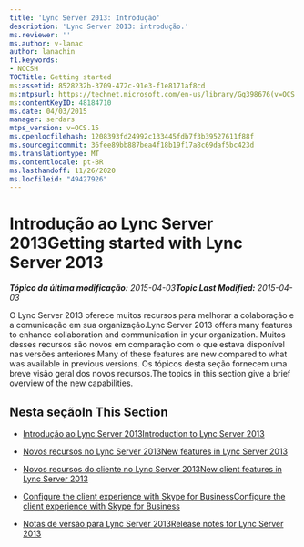 ```yaml
---
title: 'Lync Server 2013: Introdução'
description: 'Lync Server 2013: introdução.'
ms.reviewer: ''
ms.author: v-lanac
author: lanachin
f1.keywords:
- NOCSH
TOCTitle: Getting started
ms:assetid: 8528232b-3709-472c-91e3-f1e8171af8cd
ms:mtpsurl: https://technet.microsoft.com/en-us/library/Gg398676(v=OCS.15)
ms:contentKeyID: 48184710
ms.date: 04/03/2015
manager: serdars
mtps_version: v=OCS.15
ms.openlocfilehash: 1208393fd24992c133445fdb7f3b39527611f88f
ms.sourcegitcommit: 36fee89bb887bea4f18b19f17a8c69daf5bc423d
ms.translationtype: MT
ms.contentlocale: pt-BR
ms.lasthandoff: 11/26/2020
ms.locfileid: "49427926"
---
```

# <a name="getting-started-with-lync-server-2013"></a><span data-ttu-id="b7d68-103">Introdução ao Lync Server 2013</span><span class="sxs-lookup"><span data-stu-id="b7d68-103">Getting started with Lync Server 2013</span></span>

<div data-xmlns="http://www.w3.org/1999/xhtml">

<div class="topic" data-xmlns="http://www.w3.org/1999/xhtml" data-msxsl="urn:schemas-microsoft-com:xslt" data-cs="https://msdn.microsoft.com/">

<div data-asp="https://msdn2.microsoft.com/asp">



</div>

<div id="mainSection">

<div id="mainBody"><span data-ttu-id="b7d68-104">

<span> </span></span><span class="sxs-lookup"><span data-stu-id="b7d68-104">

<span> </span></span></span>

<span data-ttu-id="b7d68-105">_**Tópico da última modificação:** 2015-04-03_</span><span class="sxs-lookup"><span data-stu-id="b7d68-105">_**Topic Last Modified:** 2015-04-03_</span></span>

<span data-ttu-id="b7d68-106">O Lync Server 2013 oferece muitos recursos para melhorar a colaboração e a comunicação em sua organização.</span><span class="sxs-lookup"><span data-stu-id="b7d68-106">Lync Server 2013 offers many features to enhance collaboration and communication in your organization.</span></span> <span data-ttu-id="b7d68-107">Muitos desses recursos são novos em comparação com o que estava disponível nas versões anteriores.</span><span class="sxs-lookup"><span data-stu-id="b7d68-107">Many of these features are new compared to what was available in previous versions.</span></span> <span data-ttu-id="b7d68-108">Os tópicos desta seção fornecem uma breve visão geral dos novos recursos.</span><span class="sxs-lookup"><span data-stu-id="b7d68-108">The topics in this section give a brief overview of the new capabilities.</span></span>

<div>

## <a name="in-this-section"></a><span data-ttu-id="b7d68-109">Nesta seção</span><span class="sxs-lookup"><span data-stu-id="b7d68-109">In This Section</span></span>

  - [<span data-ttu-id="b7d68-110">Introdução ao Lync Server 2013</span><span class="sxs-lookup"><span data-stu-id="b7d68-110">Introduction to Lync Server 2013</span></span>](lync-server-2013-introduction.md)

  - [<span data-ttu-id="b7d68-111">Novos recursos no Lync Server 2013</span><span class="sxs-lookup"><span data-stu-id="b7d68-111">New features in Lync Server 2013</span></span>](lync-server-2013-new-features.md)

  - [<span data-ttu-id="b7d68-112">Novos recursos do cliente no Lync Server 2013</span><span class="sxs-lookup"><span data-stu-id="b7d68-112">New client features in Lync Server 2013</span></span>](lync-server-2013-new-client-features.md)

  - [<span data-ttu-id="b7d68-113">Configure the client experience with Skype for Business</span><span class="sxs-lookup"><span data-stu-id="b7d68-113">Configure the client experience with Skype for Business</span></span>](configure-the-skype-for-business-client-in-lync-server-2013.md)

  - [<span data-ttu-id="b7d68-114">Notas de versão para Lync Server 2013</span><span class="sxs-lookup"><span data-stu-id="b7d68-114">Release notes for Lync Server 2013</span></span>](lync-server-2013-release-notes.md)

<span data-ttu-id="b7d68-115"></div>

</div>

<span> </span>

</div>

</div>

</span><span class="sxs-lookup"><span data-stu-id="b7d68-115"></div>

</div>

<span> </span>

</div>

</div>

</span></span></div>

